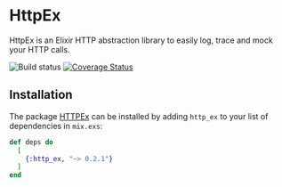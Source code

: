 # HttpEx

HttpEx is an Elixir HTTP abstraction library to easily log, trace and mock your HTTP calls.

![Build status](https://github.com/wuunder/http_ex/actions/workflows/ci.yml/badge.svg)
[![Coverage Status](https://coveralls.io/repos/github/wuunder/http_ex/badge.svg?branch=main)](https://coveralls.io/github/wuunder/http_ex?branch=main)

## Installation

The package [HTTPEx](https://hex.pm/packages/http_ex) can be installed
by adding `http_ex` to your list of dependencies in `mix.exs`:

```elixir
def deps do
  [
    {:http_ex, "~> 0.2.1"}
  ]
end
```

